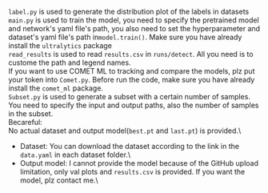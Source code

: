 `label.py` is used to generate the distribution plot of the labels in datasets\
`main.py` is used to train the model, you need to specify the pretrained model and network's yaml file's path, you also need to set the hyperparameter and dataset's yaml file's path in`model.train()`. Make sure you have already install the `ultralytics` package\
`read_results` is used to read `results.csv` in `runs/detect`. All you need is to custome the path and legend names.\
If you want to use COMET ML to tracking and compare the models, plz put your token into `Comet.py`. Before run the code, make sure you have already install the `comet_ml` package.\
`Subset.py` is used to generate a subset with a certain number of samples. You need to specify the input and output paths, also the number of samples in the subset.\
Becareful:\
No actual dataset and output model(`best.pt` and `last.pt`) is provided.\
- Dataset: You can download the dataset according to the link in the `data.yaml` in each dataset folder.\
- Output model: I cannot provide the model because of the GitHub upload limitation, only val plots and `results.csv` is provided. If you want the model, plz contact me.\ 
